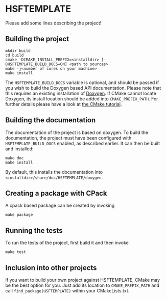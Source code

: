 # HSFTEMPLATE

Please add some lines describing the project!

## Building the project

    mkdir build
    cd build
    cmake -DCMAKE_INSTALL_PREFIX=<installdir> [-DHSFTEMPLATE_BUILD_DOCS=ON] <path to sources>
    make -j<number of cores on your machine>
    make install

The `HSFTEMPLATE_BUILD_DOCS` variable is optional, and should be passed if you wish to
build the Doxygen based API documentation. Please note that this requires an existing
installation of [Doxygen](http://www.doxygen.org/index.html). If CMake cannot locate
Doxygen, its install location should be added into `CMAKE_PREFIX_PATH`. 
For further details please have a look at [the CMake tutorial](http://www.cmake.org/cmake-tutorial/).

## Building the documentation

The documentation of the project is based on doxygen. To build the documentation,
the project must have been configured with `HSFTEMPLATE_BUILD_DOCS` enabled, as
described earlier. It can then be built and installed:

    make doc
    make install

By default, this installs the documentation into `<installdir>/share/doc/HSFTEMPLATE/doxygen`.

## Creating a package with CPack

A cpack based package can be created by invoking

    make package

## Running the tests

To run the tests of the project, first build it and then invoke

    make test

## Inclusion into other projects

If you want to build your own project against HSFTEMPLATE, CMake may be the best option for you. Just add its location to `CMAKE_PREFIX_PATH` and call `find_package(HSFTEMPLATE)` within your CMakeLists.txt.
